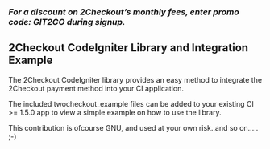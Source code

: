 ### _For a discount on 2Checkout’s monthly fees, enter promo code:  GIT2CO  during signup._

2Checkout CodeIgniter Library and Integration Example
----------------------------------------

The 2Checkout CodeIgniter library provides an easy method to integrate the 2Checkout payment method into your CI application.

The included twocheckout_example files can be added to your existing CI >= 1.5.0 app to view a simple example on how to use the library.

This contribution is ofcourse GNU, and used at your own risk..and so on..... ;-)